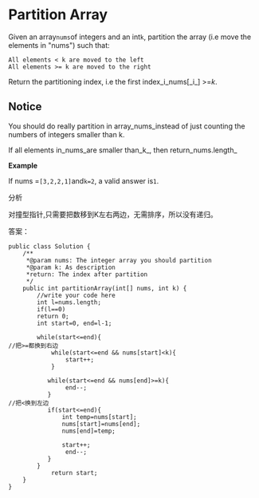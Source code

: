 # Partition Array

Given an array`nums`of integers and an int`k`, partition the array \(i.e move the elements in "nums"\) such that:

```text
All elements < k are moved to the left
All elements >= k are moved to the right
```

Return the partitioning index, i.e the first index_i\_nums\[\_i_\] &gt;=_k_.

## Notice

You should do really partition in array\_nums\_instead of just counting the numbers of integers smaller than k.

If all elements in_nums\_are smaller than\_k_, then return_nums.length_

**Example**

If nums =`[3,2,2,1]`and`k=2`, a valid answer is`1`.

分析

对撞型指针,只需要把数移到K左右两边，无需排序，所以没有递归。

答案：

```text
public class Solution {
    /** 
     *@param nums: The integer array you should partition
     *@param k: As description
     *return: The index after partition
     */
    public int partitionArray(int[] nums, int k) {
        //write your code here
        int l=nums.length;
        if(l==0)
        return 0;
        int start=0, end=l-1;

        while(start<=end){
//把>=都换到右边
            while(start<=end && nums[start]<k){
                start++;
            }

           while(start<=end && nums[end]>=k){
                end--;
           }
//把<换到左边                
           if(start<=end){
               int temp=nums[start];
               nums[start]=nums[end];
               nums[end]=temp;

               start++;
                end--;
           }
        }
            return start;
    }
}
```

